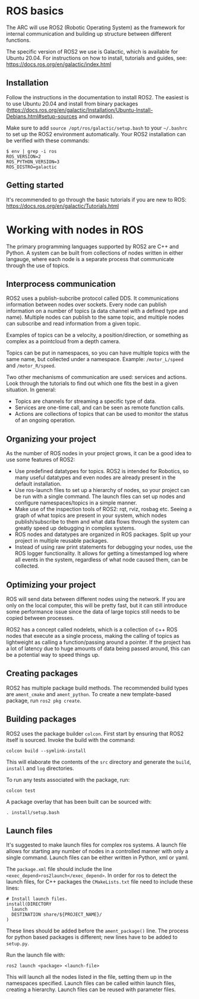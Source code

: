 # ROS basics

The ARC will use ROS2 (Robotic Operating System) as the framework for internal communication and building up structure between different functions.

The specific version of ROS2 we use is Galactic, which is available for Ubuntu 20.04. For instructions on how to install, tutorials and guides, see: https://docs.ros.org/en/galactic/index.html

## Installation

Follow the instructions in the documentation to install ROS2. The easiest is to use Ubuntu 20.04 and install from binary packages (https://docs.ros.org/en/galactic/Installation/Ubuntu-Install-Debians.html#setup-sources and onwards).

Make sure to add `source /opt/ros/galactic/setup.bash` to your `~/.bashrc` to set up the ROS2 environment automatically. Your ROS2 installation can be verified with these commands:

```
$ env | grep -i ros
ROS_VERSION=2
ROS_PYTHON_VERSION=3
ROS_DISTRO=galactic
```

## Getting started

It's recommended to go through the basic tutorials if you are new to ROS: https://docs.ros.org/en/galactic/Tutorials.html

# Working with nodes in ROS

The primary programming languages supported by ROS2 are C++ and Python. A system can be built from collections of nodes written in either langauge, where each node is a separate process that communicate through the use of topics.

## Interprocess communication

ROS2 uses a publish-subcribe protocol called DDS. It communications information between nodes over sockets. Every node can publish information on a number of topics (a data channel with a defined type and name). Multiple nodes can publish to the same topic, and multiple nodes can subscribe and read information from a given topic.

Examples of topics can be a velocity, a position/direction, or something as complex as a pointcloud from a depth camera.

Topics can be put in namespaces, so you can have multiple topics with the same name, but collected under a namespace. Example: `/motor_L/speed` and `/motor_R/speed`.

Two other mechanisms of communication are used: services and actions. Look through the tutorials to find out which one fits the best in a given situation. In general:

* Topics are channels for streaming a specific type of data.
* Services are one-time call, and can be seen as remote function calls.
* Actions are collections of topics that can be used to monitor the status of an ongoing operation.


## Organizing your project

As the number of ROS nodes in your project grows, it can be a good idea to use some features of ROS2:

* Use predefined datatypes for topics. ROS2 is intended for Robotics, so many useful datatypes and even nodes are already present in the default installation.
* Use ros-launch files to set up a hierarchy of nodes, so your project can be run with a single command. The launch files can set up nodes and configure namespaces/topics in a simple manner.
* Make use of the inspection tools of ROS2: rqt, rviz, rosbag etc. Seeing a graph of what topics are present in your system, which nodes publish/subscribe to them and what data flows through the system can greatly speed up debugging in complex systems.
* ROS nodes and datatypes are organized in ROS packages. Split up your project in multiple reusable packages.
* Instead of using raw print statements for debugging your nodes, use the ROS logger functionality. It allows for getting a timestamped log where all events in the system, regardless of what node caused them, can be collected.

## Optimizing your project

ROS will send data between different nodes using the network. If you are only on the local computer, this will be pretty fast, but it can still introduce some performance issue since the data of large topics still needs to be copied between processes.

ROS2 has a concept called nodelets, which is a collection of c++ ROS nodes that execute as a single process, making the calling of topics as lightweight as calling a function/passing around a pointer. If the project has a lot of latency due to huge amounts of data being passed around, this can be a potential way to speed things up.

## Creating packages

ROS2 has multiple package build methods. The recommended build types are `ament_cmake` and `ament_python`. To create a new template-based package, run `ros2 pkg create`.

## Building packages

ROS2 uses the package builder `colcon`. First start by ensuring that ROS2 itself is sourced. Invoke the build with the command:

```
colcon build --symlink-install
```

This will elaborate the contents of the `src` directory and generate the `build`, `install` and `log` directories.

To run any tests associated with the package, run:

```
colcon test
```

A package overlay that has been built can be sourced with:

```
. install/setup.bash
```

## Launch files

It's suggested to make launch files for complex ros systems. A launch file allows for starting any number of nodes in a controlled manner with only a single command. Launch files can be either written in Python, xml or yaml.

The `package.xml` file should include the line `<exec_depend>ros2launch</exec_depend>`. In order for ros to detect the launch files, for C++ packages the `CMakeLists.txt` file need to include these lines:

```
# Install launch files.
install(DIRECTORY
  launch
  DESTINATION share/${PROJECT_NAME}/
)
```

These lines should be added before the `ament_package()` line. The process for python based packages is different; new lines have to be added to `setup.py`.

Run the launch file with:

`ros2 launch <package> <launch-file>`

This will launch all the nodes listed in the file, setting them up in the namespaces specified. Launch files can be called within launch files, creating a hierarchy. Launch files can be reused with parameter files.
